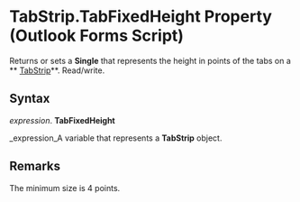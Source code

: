 
# TabStrip.TabFixedHeight Property (Outlook Forms Script)

Returns or sets a  **Single** that represents the height in points of the tabs on a ** [TabStrip](643c896a-2304-42f3-f5e9-0feee6d22364.md)**. Read/write.


## Syntax

 _expression_. **TabFixedHeight**

 _expression_A variable that represents a  **TabStrip** object.


## Remarks

The minimum size is 4 points.

